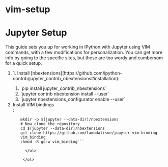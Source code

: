 # vim-setup





# Jupyter Setup

This guide sets you up for working in IPython with Jupyter using VIM commands, with a few modifications for personalization.  You can get more info by going to the specific sites, but these are too wordy and cumbersom for a quick setup.

<ol>
<li> 1. Install [nbextensions](https://github.com/ipython-contrib/jupyter_contrib_nbextensions#installation):</li>
  <ol>
    <li>  `pip install jupyter_contrib_nbextensions`        </li>
    <li>  `jupyter contrib nbextension install --user`      </li>
    <li>  `jupyter nbextensions_configurator enable --user` </li>
  </ol>

<li> Install VIM bindings </li>:
 <ol>
  
```# You may need the following to create the directoy
mkdir -p $(jupyter --data-dir)/nbextensions
# Now clone the repository
cd $(jupyter --data-dir)/nbextensions
git clone https://github.com/lambdalisue/jupyter-vim-binding vim_binding
chmod -R go-w vim_binding```

  </ol>
  
 </ol>
